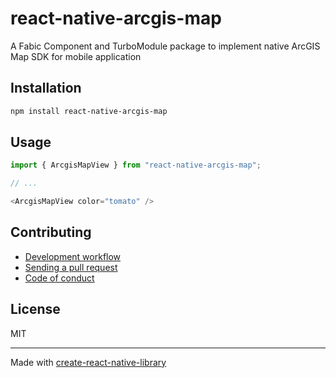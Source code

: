 # react-native-arcgis-map

A Fabic Component and TurboModule package to implement native ArcGIS Map SDK for mobile application

## Installation


```sh
npm install react-native-arcgis-map
```


## Usage


```js
import { ArcgisMapView } from "react-native-arcgis-map";

// ...

<ArcgisMapView color="tomato" />
```


## Contributing

- [Development workflow](CONTRIBUTING.md#development-workflow)
- [Sending a pull request](CONTRIBUTING.md#sending-a-pull-request)
- [Code of conduct](CODE_OF_CONDUCT.md)

## License

MIT

---

Made with [create-react-native-library](https://github.com/callstack/react-native-builder-bob)
